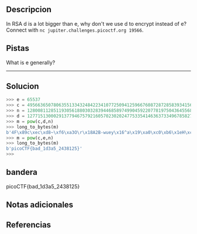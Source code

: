 ## Descripcion
In RSA d is a lot bigger than e, why don't we use d to encrypt instead of e? Connect with `nc jupiter.challenges.picoctf.org 19566`.
## Pistas 
What is e generally?
****** 
## Solucion
```python
>>> e = 65537
>>> c = 4956636507806355133432484223410772509412596676087287285839341562988201146771421742851877484582584172988367333223068034936912891671510009788317456691703627549779769991244585493802657590191595228924859729890550887030850352754944499463844826939911160358365135832917233461928775667151551895708511246287120191051
>>> n = 128008112851193056188030328394468589749904592207781975043645568402107845164113619341852956483122239722249958569368503121144466317787621647012495714883455305146834502178361273004982992965985890447274587932829995696215515226726611378133648655720186612755331152167030271368126850847952479468649305549225744522763
>>> d = 127715130002913779467579216057023020247753354146363733496785827564713454563771567632112230733202830290046203533504712049411374019579462237105849479058920770638849148417871228475554330190466463567333111910497002665297135941171556998155320095446290760711399276530615425438500000082553968792773515077715919450201
>>> m = pow(c,d,n)
>>> long_to_bytes(m)
b'4F\x89c\xec\xd8~\xf6\xa3O\r\x18A2B-wuey\x16^a\x19\xa0\xc0\xb6\x1eH\xcfIV\x90\xf2\xf1\xc9\x13\xc4\xf3C:\x93\x82\x99u\xa6\xf6\x134\xbe\x90;\t\xbd\xd3-\xbfQ\x8eW\x8f\xb2\x01\x06\xda\xd6\xe0\xa4\xdaTk\xc75\xa7\x8c\xb6P\xd6\xbf\x8c2\xfa\x85\xbc\x92\xa4\x00~O\x9b\xd6\x1b]\xd4\x81\xc4\x9aj\xc3\xdev\xecW\r\xeby-\xdd\xb8\xf5\xfe\xedu\xea\xcc\xc1?&\x81C\xdf\x17\x85yP\x1e\t\x81'
>>> m = pow(c,e,n)
>>> long_to_bytes(m)
b'picoCTF{bad_1d3a5_2438125}'
>>> 
```

## bandera
picoCTF{bad_1d3a5_2438125}
## Notas adicionales 

## Referencias